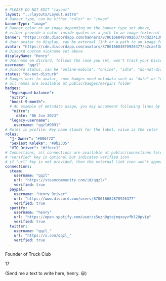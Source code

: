 ```yaml
---
# PLEASE DO NOT EDIT "layout"
layout: "../layouts/Layout.astro"
# Banner type, can be either "color" or "image"
bannerType: "image"
# Banner color or an image depending on the banner type set above,
# either provide a color inside quotes or a path to an image (external links are supported)
banner: "https://cdn.discordapp.com/banners/870616684870926377/dd234139b79765b44324d2475f6a3c5b?size=4096"
# User avatar to display, can be external link or a path to an image from public folder
avatar: "https://cdn.discordapp.com/avatars/870616684870926377/a2caef3d096e7b21bba6021ce7d68b8a?size=1024"
# Discord custom nickname set above
displayName: "Henry"
# Username on discord, follows the case you set, won't track your Discord account e.g. "Domin#2874" or "dominnya"
username: "qqzl"
# Discord status, can be "online-mobile", "online", "idle", "do-not-disturb", "invisible" or "streaming"
status: "do-not-disturb"
# Badges next to avatar, some badges need metadata such as "date" or "username"
# all names are available at public/badges/margins folder
badges:
  "hypesquad-balance":
  "nitro": 
  "boost-9-month":
  # An example of metadata usage, you may uncomment following lines by removing "#":
   "nitro":
     date: "06 Jun 2023"
  "legacy-username":
    username: "qqzl#9091"
# Roles in profile: Key name stands for the label, value is the color
roles:
  "👑・Owner": "#006f72"
  "Sexiest Koleka": "#9b2335"
  "VTC Driver": "#ffecc1"
# Connections, all connections are available at public/connections folder
# "verified" key is optional but indicates verified icon
# if "url" key is not provided, then the external link icon won't appear
connections:
  steam:
    username: "qqzl"
    url: "https://steamcommunity.com/id/qqzl/"
    verified: true
  paypal:
    username: "Henry Driver"
    url: "https://www.discord.com/users/870616684870926377"
    verified: true
  spotify:
    username: "henry"
    url: "https://open.spotify.com/user/s5uzn0gtojmqxoyvfhl20pvip"
    verified: true
  twitter:
    username: "qqzl_"
    url: "https://x.com/qqzl_"
    verified: true
---
```


<!-- Your About Me section -->

Founder of Truck Club  

17

(Send me a text to write here, henry. 😃)
